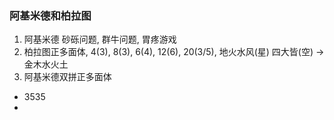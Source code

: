 ### 阿基米德和柏拉图
1. 阿基米德 砂砾问题, 群牛问题, 胃疼游戏
2. 柏拉图正多面体, 4(3), 8(3), 6(4), 12(6), 20(3/5), 地火水风(星) 四大皆(空) -> 金木水火土
3. 阿基米德双拼正多面体
 - 3535
 - 
